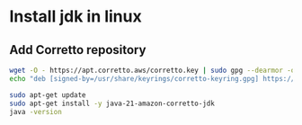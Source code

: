 # Install jdk in linux

## Add Corretto repository

```bash
wget -O - https://apt.corretto.aws/corretto.key | sudo gpg --dearmor -o /usr/share/keyrings/corretto-keyring.gpg
echo "deb [signed-by=/usr/share/keyrings/corretto-keyring.gpg] https://apt.corretto.aws stable main" | sudo tee /etc/apt/sources.list.d/corretto.list

```
```bash
sudo apt-get update
sudo apt-get install -y java-21-amazon-corretto-jdk
java -version

```